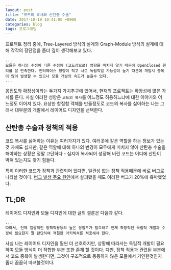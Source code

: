```yaml
---
layout: post
title: "코드의 복사와 산탄총 수술"
date: 2017-10-19 10:41:00 +0900
categories: blog
tags: 프로그래밍
---
```


프로젝트 정리 중에, Tree-Layered 방식의 설계와 Graph-Module 방식의 설계에 대해 각각의 장단점을 좀더 깊이 생각해보고 있다.

```
...
모듈은 하나의 수정이 다른 수정에 (코드상으로) 영향을 미치지 않기 때문에 OpenClosed 원리를 잘 만족한다. 인터페이스 영향이 적고 서로 독립적일 가능성이 높기 때문에 개발시 중복이 많이 발생할 수 있으나 모듈 개발의 속도가 높을수 있다.
...
```

응집도와 확장성이라는 두가지 가치추구에 있어서, 현재의 프로젝트는 확장성에 많은 가치를 둔다. 사실 이러한 성향은 ``코드의 복사``를 어느정도 허용하느냐에 대한 이야기와 어느정도 이어져 있다. 요상한 합집합 객체를 만들정도로 코드의 복사를 싫어하는 나는 그래서 대부분의 개발에서 레이어드 디자인을 선택한다.

## 산탄총 수술과 정책의 적용

코드 복사를 싫어하는 이유는 여러가지가 있다. 여러곳에 같은 역할을 하는 정보가 있는것 자체도 싫지만, 같은 역할에 대해 하나의 변경이 모두에게 미치지 않아 산탄총 수술을 해야하는 상황은 정말 고단하다 - 심지어 복사되어 성장해 버린 코드는 어디에 산탄이 박혀 있는지도 찾기 힘들다.

특히 이러한 코드가 정책과 관련되어 있다면, 일관성 없는 정책 적용때문에 바로 버그로 나타날 것이다. [버그 발생 주요 원인](/blog/2016/12/30/버그-발생-주요-원인.html)에서 살펴봤을 때도 이러한 버그가 20%에 육박했었다.

## TL;DR

레이어드 디자인과 모듈 디자인에 대한 글의 결론은 다음과 같다.

```
...
따라서, 언제 일괄적인 정책적용등의 높은 응집도가 필요하고 언제 확장적인 독립적 개발과 수정이 필요한지 잘 판단하여 적절한 아키텍쳐를 적용해야 한다.
```

사실 나는 레이어드 디자인을 훨씬 더 선호하지만, 상황에 따라서는 독립적 개발이 필요하여 모듈 방식이 더 적합한 부분 또한 존재 할 것이다. 다만, 정책 적용과 관련된 부분에서 코드 중복이 발생한다면, 그것이 구조적으로 동등하지 않은 모듈에서 기인한것인지 좀더 꼼꼼히 따져볼것이다.

